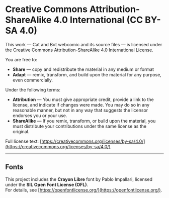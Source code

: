 # Creative Commons Attribution-ShareAlike 4.0 International (CC BY-SA 4.0)

This work — Cat and Bot webcomic and its source files — is licensed under the Creative Commons Attribution-ShareAlike 4.0 International License.

You are free to:

- **Share** — copy and redistribute the material in any medium or format
- **Adapt** — remix, transform, and build upon the material for any purpose, even commercially.

Under the following terms:

- **Attribution** — You must give appropriate credit, provide a link to the license, and indicate if changes were made. You may do so in any reasonable manner, but not in any way that suggests the licensor endorses you or your use.
- **ShareAlike** — If you remix, transform, or build upon the material, you must distribute your contributions under the same license as the original.

Full license text: [https://creativecommons.org/licenses/by-sa/4.0/](https://creativecommons.org/licenses/by-sa/4.0/)

---

## Fonts

This project includes the **Crayon Libre** font by Pablo Impallari, licensed under the **SIL Open Font License (OFL)**.  
For details, see [https://openfontlicense.org/](https://openfontlicense.org/).
